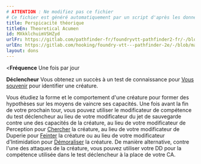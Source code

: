 ```yaml
---
# ATTENTION : Ne modifiez pas ce fichier
# Ce fichier est généré automatiquement par un script d'après les données du module Foundry VTT officiel et de sa traduction
title: Perspicacité théorique
titleEn: Theoretical Acumen
id: MXkklchuimVSHZyd
urlFr: https://gitlab.com/pathfinder-fr/foundryvtt-pathfinder2-fr/-/blob/master/data/feats/MXkklchuimVSHZyd.htm
urlEn: https://gitlab.com/hooking/foundry-vtt---pathfinder-2e/-/blob/master/packs/data/feats.db/theoretical-acumen.json
layout: dons
---
```

<**Fréquence** Une fois par jour

**Déclencheur** Vous obtenez un succès à un test de connaissance pour [Vous souvenir](../actions/se-souvenir-arcanes.md) pour identifier une créature.

Vous étudiez la forme et le comportement d'une créature pour former des hypothèses sur les moyens de vaincre ses capacités. Une fois avant la fin de votre prochain tour, vous pouvez utiliser le modificateur de compétence du test déclencheur au lieu de votre modificateur du jet de sauvegarde contre une des capacités de la créature, au lieu de votre modificateur de Perception pour [Chercher](../actions/chercher.md) la créature, au lieu de votre modificateur de Duperie pour [Feinter](../actions/feinter.md) la créature ou au lieu de votre modificateur d'Intimidation pour [Démoraliser](../actions/démoraliser.md) la créature. De manière alternative, contre l'une des attaques de la créature, vous pouvez utiliser votre DD pour la compétence utilisée dans le test déclencheur à la place de votre CA.
